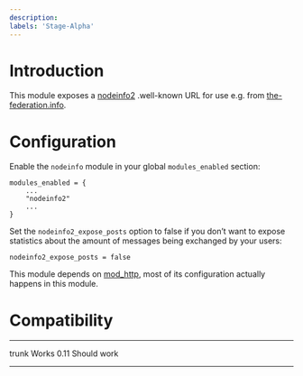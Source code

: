 ```yaml
---
description: 
labels: 'Stage-Alpha'
---
```


Introduction
============

This module exposes a [nodeinfo2](https://git.feneas.org/jaywink/nodeinfo2)
.well-known URL for use e.g. from
[the-federation.info](https://the-federation.info).

Configuration
=============

Enable the `nodeinfo` module in your global `modules_enabled` section:
```
modules_enabled = {
    ...
    "nodeinfo2"
    ...
}
```

Set the `nodeinfo2_expose_posts` option to false if you don’t want to expose
statistics about the amount of messages being exchanged by your users:
```
nodeinfo2_expose_posts = false
```

This module depends on [mod\_http](https://prosody.im/doc/http), most of its
configuration actually happens in this module.

Compatibility
=============

  ----- -----------
  trunk Works
  0.11  Should work
  ----- -----------
